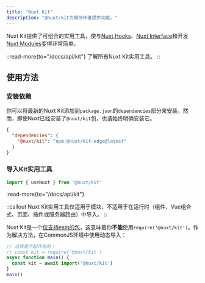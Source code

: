 ```yaml
---
title: "Nuxt Kit"
description: "@nuxt/kit为模块作者提供功能。"
---
```


Nuxt Kit提供了可组合的实用工具，使与[Nuxt Hooks](/docs/api/advanced/hooks)、[Nuxt Interface](/docs/guide/going-further/internals#the-nuxt-interface)和开发[Nuxt Modules](/docs/guide/going-further/modules)变得非常简单。

::read-more{to="/docs/api/kit"}
了解所有Nuxt Kit实用工具。
::

## 使用方法

### 安装依赖

你可以将最新的Nuxt Kit添加到`package.json`的`dependencies`部分来安装。然而，即使Nuxt已经安装了`@nuxt/kit`包，也请始终明确安装它。

```json [package.json]
{
  "dependencies": {
    "@nuxt/kit": "npm:@nuxt/kit-edge@latest"
  }
}
```

### 导入Kit实用工具

```js [test.mjs]
import { useNuxt } from '@nuxt/kit'
```

:read-more{to="/docs/api/kit"}

::callout
Nuxt Kit实用工具仅适用于模块，不适用于在运行时（组件、Vue组合式、页面、插件或服务器路由）中导入。
::

Nuxt Kit是一个[仅支持esm的包](/docs/guide/concepts/esm)，这意味着你**不能**使用`require('@nuxt/kit')`。作为解决方法，在CommonJS环境中使用动态导入：

```js [test.cjs]
// 这样是不起作用的！
// const kit = require('@nuxt/kit')
async function main() {
  const kit = await import('@nuxt/kit')
}
main()
```

